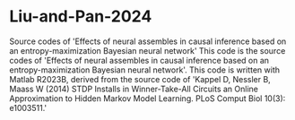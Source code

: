 # Liu-and-Pan-2024
Source codes of 'Effects of neural assembles in causal inference based on an entropy-maximization Bayesian neural network'
This code is the source codes of 'Effects of neural assembles in causal inference based on an entropy-maximization Bayesian neural network'.
This code is written with Matlab R2023B, derived from the source code of 'Kappel D, Nessler B, Maass W (2014) STDP Installs in Winner-Take-All Circuits an Online Approximation to Hidden Markov Model Learning. PLoS Comput Biol 10(3): e1003511.'
